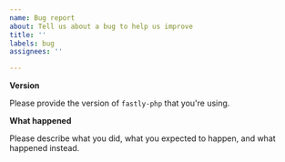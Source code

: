 ```yaml
---
name: Bug report
about: Tell us about a bug to help us improve
title: ''
labels: bug
assignees: ''

---
```


**Version**

Please provide the version of `fastly-php` that you're using.

**What happened**

Please describe what you did, what you expected to happen, and what happened instead.
